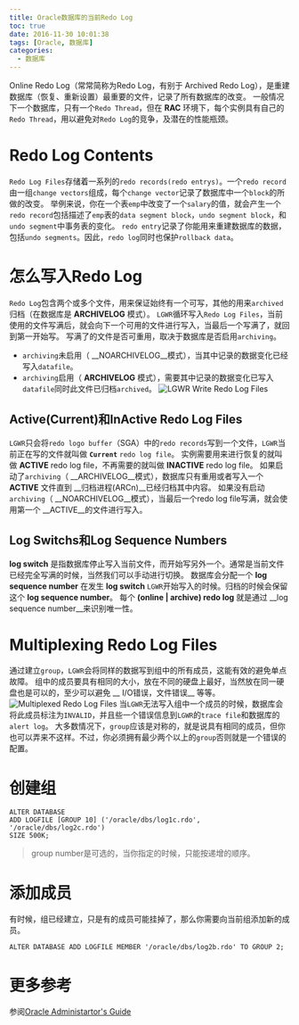 ```yaml
---
title: Oracle数据库的当前Redo Log
toc: true
date: 2016-11-30 10:01:38
tags: [Oracle, 数据库]
categories: 
  - 数据库
---
```

Online Redo Log（常常简称为Redo Log，有别于 Archived Redo Log），是重建数据库（恢复、重新设置）最重要的文件，记录了所有数据库的改变。
一般情况下一个数据库，只有一个`Redo Thread`，但在 __RAC__ 环境下，每个实例具有自己的`Redo Thread`，用以避免对`Redo Log`的竞争，及潜在的性能瓶颈。
<!--more-->
# Redo Log Contents
`Redo Log Files`存储着一系列的`redo records(redo entrys)`。一个`redo record`由一组`change vectors`组成，每个`change vector`记录了数据库中一个`block`的所做的改变。
举例来说，你在一个表`emp`中改变了一个`salary`的值，就会产生一个`redo record`包括描述了`emp`表的`data segment block`，`undo segment block`，和`undo segment`中事务表的变化。
`redo entry`记录了你能用来重建数据库的数据，包括`undo segments`。因此，`redo log`同时也保护`rollback data`。
# 怎么写入Redo Log
`Redo Log`包含两个或多个文件，用来保证始终有一个可写，其他的用来`archived`归档（在数据库是 __ARCHIVELOG__ 模式）。
`LGWR`循环写入`Redo Log Files`，当前使用的文件写满后，就会向下一个可用的文件进行写入，当最后一个写满了，就回到第一开始写。
写满了的文件是否可重用，取决于数据库是否启用`archiving`。
 - `archiving`未启用（ __NOARCHIVELOG__模式），当其中记录的数据变化已经写入`datafile`。
 - `archiving`启用（ __ARCHIVELOG__ 模式），需要其中记录的数据变化已写入`datafile`同时此文件已归档`archived`。
![LGWR Write Redo Log Files](/res/20161130-oracle-redolog-1.png)
## Active(Current)和InActive Redo Log Files
`LGWR`只会将`redo logo buffer`（SGA）中的`redo records`写到一个文件，`LGWR`当前正在写的文件就叫做 __`Current`__ `redo log file`。
实例需要用来进行恢复的就叫做 __ACTIVE__ redo log file，不再需要的就叫做 __INACTIVE__ redo log file。
如果启动了`archiving`（ __ARCHIVELOG__模式），数据库只有重用或者写入一个 __ACTIVE__ 文件直到 __归档进程(ARCn)__已经归档其中内容。
如果没有启动`archiving`（ __NOARCHIVELOG__模式），当最后一个redo log file写满，就会使用第一个 __ACTIVE__的文件进行写入。
## Log Switchs和Log Sequence Numbers
__log switch__ 是指数据库停止写入当前文件，而开始写另外一个。通常是当前文件已经完全写满的时候，当然我们可以手动进行切换。
数据库会分配一个 __log sequence number__ 在发生 __log switch__ `LGWR`开始写入的时候。归档的时候会保留这个 __log sequence number__。
每个 __(online | archive) redo log__ 就是通过 __log sequence number__来识别唯一性。
# Multiplexing Redo Log Files
通过建立`group`，`LGWR`会将同样的数据写到组中的所有成员，这能有效的避免单点故障。
组中的成员要具有相同的大小，放在不同的硬盘上最好，当然放在同一硬盘也是可以的，至少可以避免 __ I/O错误，文件错误__ 等等。
![Multiplexed Redo Log Files](/res/20161130-oracle-redolog-2.png)
当`LGWR`无法写入组中一个成员的时候，数据库会将此成员标注为`INVALID`，并且些一个错误信息到`LGWR`的`trace file`和数据库的`alert log`。
大多数情况下，`group`应该是对称的，就是说具有相同的成员，但你也可以弄来不这样。不过，你必须拥有最少两个以上的`group`否则就是一个错误的配置。
# 创建组
	ALTER DATABASE
	ADD LOGFILE [GROUP 10] ('/oracle/dbs/log1c.rdo', '/oracle/dbs/log2c.rdo') 
	SIZE 500K;
> group number是可选的，当你指定的时候，只能按递增的顺序。
# 添加成员
有时候，组已经建立，只是有的成员可能挂掉了，那么你需要向当前组添加新的成员。

	ALTER DATABASE ADD LOGFILE MEMBER '/oracle/dbs/log2b.rdo' TO GROUP 2;

# 更多参考
参阅[Oracle Administartor's Guide](http://docs.oracle.com/cd/B19306_01/server.102/b14231/onlineredo.htm#i1007497)
